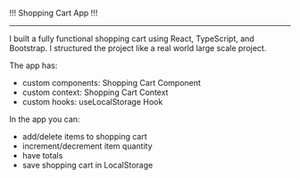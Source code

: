 !!! Shopping Cart App !!!

---

I built a fully functional shopping cart using React, TypeScript, and Bootstrap. I structured the project like a real world large scale project.

The app has:

- custom components: Shopping Cart Component
- custom context: Shopping Cart Context
- custom hooks: useLocalStorage Hook

In the app you can:

- add/delete items to shopping cart
- increment/decrement item quantity
- have totals
- save shopping cart in LocalStorage
